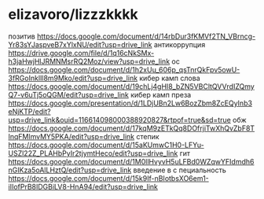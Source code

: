 # elizavoro/lizzzkkkk
позитив https://docs.google.com/document/d/14rbDur3fKMVf2TN_VBrncg-Yr83sYJaspveB7xYlxNU/edit?usp=drive_link
антикоррупция https://drive.google.com/file/d/1q16cNkSMx-h3jaHwjHlJRMNMsrRQ2Moz/view?usp=drive_link
ос https://docs.google.com/document/d/1h2xUu_606p_qsTnrQkFpv5owU-3fRGoInklIl8m9Mko/edit?usp=drive_link
кибер камп слова https://docs.google.com/document/d/19chLj4gHI8_bZN5VBCltQVVrdIZQmyQ7-v6uTj5oQGM/edit?usp=drive_link
кибер камп преза https://docs.google.com/presentation/d/1LDjUBn2Lw6BozZbm8ZcEQyInb3eNjKTP/edit?usp=drive_link&ouid=116614098000388920827&rtpof=true&sd=true
обж https://docs.google.com/document/d/17kqM9zETkQq8DOfrjiTwXhQvZbF8TInqFMlmvMY5PKA/edit?usp=drive_link
степик https://docs.google.com/document/d/15aKUmwC1H0-LFYu-USZl22Z_PLAHbPyIr2tjymtHeco/edit?usp=drive_link
 гит https://docs.google.com/document/d/1M0llHvyvH5uLFBd0WZqwYFIdmdh6nGIKza5oAlLHztQ/edit?usp=drive_link
введение в с пециальность https://docs.google.com/document/d/15k9If-nBIotbsXO6em1-iIIofPrB8IDGBiLV8-HnA94/edit?usp=drive_link
